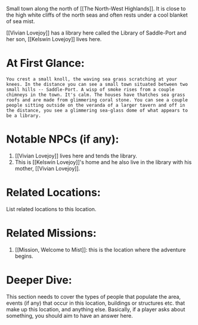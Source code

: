 Small town along the north of [[The North-West Highlands]]. It is close to the high white cliffs of the north seas and often rests under a cool blanket of sea mist.

[[Vivian Lovejoy]] has a library here called the Library of Saddle-Port and her son, [[Kelswin Lovejoy]] lives here. 

# At First Glance:
	You crest a small knoll, the waving sea grass scratching at your knees. In the distance you can see a small town situated between two small hills -- Saddle-Port. A wisp of smoke rises from a couple chimneys in the town. It's calm. The houses have thatches sea grass roofs and are made from glimmering coral stone. You can see a couple people sitting outside on the veranda of a larger tavern and off in the distance, you see a glimmering sea-glass dome of what appears to be a library. 

# Notable NPCs (if any):
1. [[Vivian Lovejoy]] lives here and tends the library.
2. This is [[Kelswin Lovejoy]]'s home and he also live in the library with his mother, [[Vivian Lovejoy]]. 

# Related Locations:
List related locations to this location.

# Related Missions:
1. [[Mission, Welcome to Mist]]: this is the location where the adventure begins.

# Deeper Dive:
This section needs to cover the types of people that populate the area, events (if any) that occur in this location, buildings or structures etc. that make up this location, and anything else. Basically, if a player asks about something, you should aim to have an answer here.